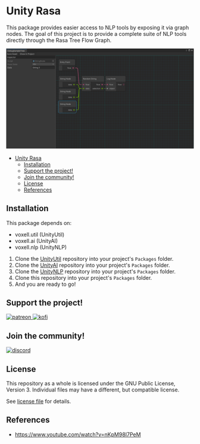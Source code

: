 # Unity Rasa

This package provides easier access to NLP tools by exposing it via graph nodes. The goal of this project is to provide a complete suite of NLP tools directly through the Rasa Tree Flow Graph.

![RasaTreeSimpleExample](Pictures~/RasaTreeSimpleExample.png)

- [Unity Rasa](#unity-rasa)
  - [Installation](#installation)
  - [Support the project!](#support-the-project)
  - [Join the community!](#join-the-community)
  - [License](#license)
  - [References](#references)

## Installation

This package depends on:
- voxell.util (UnityUtil)
- voxell.ai (UnityAI)
- voxell.nlp (UnityNLP)

1. Clone the [UnityUtil](https://github.com/voxell-tech/UnityUtil.git) repository into your project's `Packages` folder.
2. Clone the [UnityAI](https://github.com/voxell-tech/UnityAI.git) repository into your project's `Packages` folder.
3. Clone the [UnityNLP](https://github.com/voxell-tech/UnityNLP.git) repository into your project's `Packages` folder.
4. Clone this repository into your project's `Packages` folder.
5. And you are ready to go!

## Support the project!

<a href="https://www.patreon.com/voxelltech" target="_blank">
  <img src="https://teaprincesschronicles.files.wordpress.com/2020/03/support-me-on-patreon.png" alt="patreon" width="200px" height="56px"/>
</a>

<a href ="https://ko-fi.com/voxelltech" target="_blank">
  <img src="https://uploads-ssl.webflow.com/5c14e387dab576fe667689cf/5cbed8a4cf61eceb26012821_SupportMe_red.png" alt="kofi" width="200px" height="40px"/>
</a>

## Join the community!

<a href ="https://discord.gg/WDBnuNH" target="_blank">
  <img src="https://gist.githubusercontent.com/nixon-voxell/e7ba303906080ffdf65b106f684801b5/raw/65b0338d5f4e82f700d3c9f14ec9fc62f3fd278e/JoinVXDiscord.svg" alt="discord" width="200px" height="200px"/>
</a>


## License

This repository as a whole is licensed under the GNU Public License, Version 3. Individual files may have a different, but compatible license.

See [license file](./LICENSE) for details.

## References

- https://www.youtube.com/watch?v=nKpM98I7PeM